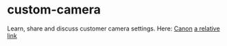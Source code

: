 # custom-camera
Learn, share and discuss customer camera settings.
Here: [Canon](Canon/settings1.md)
[a relative link](other_file.md)
